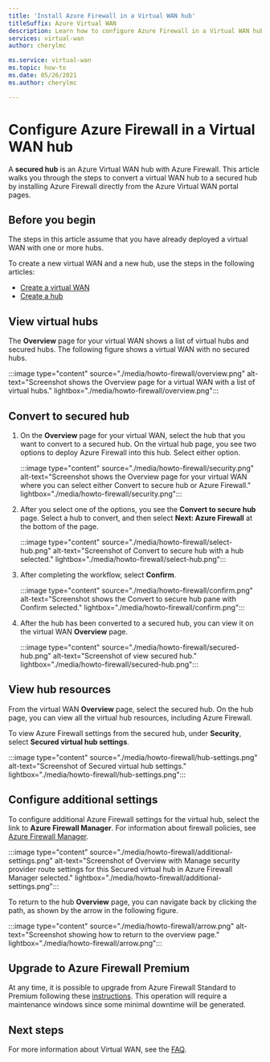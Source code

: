 ```yaml
---
title: 'Install Azure Firewall in a Virtual WAN hub'
titleSuffix: Azure Virtual WAN
description: Learn how to configure Azure Firewall in a Virtual WAN hub.
services: virtual-wan
author: cherylmc

ms.service: virtual-wan
ms.topic: how-to
ms.date: 05/26/2021
ms.author: cherylmc

---
```

# Configure Azure Firewall in a Virtual WAN hub

A **secured hub** is an Azure Virtual WAN hub with Azure Firewall. This article walks you through the steps to convert a virtual WAN hub to a secured hub by installing Azure Firewall directly from the Azure Virtual WAN portal pages.

## Before you begin

The steps in this article assume that you have already deployed a virtual WAN with one or more hubs.

To create a new virtual WAN and a new hub, use the steps in the following articles:

* [Create a virtual WAN](virtual-wan-site-to-site-portal.md#openvwan)
* [Create a hub](virtual-wan-site-to-site-portal.md#hub)

## View virtual hubs

The **Overview** page for your virtual WAN shows a list of virtual hubs and secured hubs. The following figure shows a virtual WAN with no secured hubs.

:::image type="content" source="./media/howto-firewall/overview.png" alt-text="Screenshot shows the Overview page for a virtual WAN with a list of virtual hubs." lightbox="./media/howto-firewall/overview.png":::

## Convert to secured hub

1. On the **Overview** page for your virtual WAN, select the hub that you want to convert to a secured hub. On the virtual hub page, you see two options to deploy Azure Firewall into this hub. Select either option.

   :::image type="content" source="./media/howto-firewall/security.png" alt-text="Screenshot shows the Overview page for your virtual WAN where you can select either Convert to secure hub or Azure Firewall." lightbox="./media/howto-firewall/security.png":::

1. After you select one of the options, you see the **Convert to secure hub** page. Select a hub to convert, and then select **Next: Azure Firewall** at the bottom of the page.

   :::image type="content" source="./media/howto-firewall/select-hub.png" alt-text="Screenshot of Convert to secure hub with a hub selected." lightbox="./media/howto-firewall/select-hub.png":::
1. After completing the workflow, select **Confirm**.

   :::image type="content" source="./media/howto-firewall/confirm.png" alt-text="Screenshot shows the Convert to secure hub pane with Confirm selected." lightbox="./media/howto-firewall/confirm.png":::
1. After the hub has been converted to a secured hub, you can view it on the virtual WAN **Overview** page.

   :::image type="content" source="./media/howto-firewall/secured-hub.png" alt-text="Screenshot of view secured hub." lightbox="./media/howto-firewall/secured-hub.png":::

## View hub resources

From the virtual WAN **Overview** page, select the secured hub. On the hub page, you can view all the virtual hub resources, including Azure Firewall.

To view Azure Firewall settings from the secured hub, under **Security**, select **Secured virtual hub settings**.

:::image type="content" source="./media/howto-firewall/hub-settings.png" alt-text="Screenshot of Secured virtual hub settings." lightbox="./media/howto-firewall/hub-settings.png":::

## Configure additional settings

To configure additional Azure Firewall settings for the virtual hub, select the link to **Azure Firewall Manager**. For information about firewall policies, see [Azure Firewall Manager](../firewall-manager/secure-cloud-network.md#create-a-firewall-policy-and-secure-your-hub).

:::image type="content" source="./media/howto-firewall/additional-settings.png" alt-text="Screenshot of Overview with Manage security provider route settings for this Secured virtual hub in Azure Firewall Manager selected." lightbox="./media/howto-firewall/additional-settings.png":::

To return to the hub **Overview** page, you can navigate back by clicking the path, as shown by the arrow in the following figure.

:::image type="content" source="./media/howto-firewall/arrow.png" alt-text="Screenshot showing how to return to the overview page." lightbox="./media/howto-firewall/arrow.png":::

## Upgrade to Azure Firewall Premium
At any time, it is possible to upgrade from Azure Firewall Standard to Premium following these [instructions](../firewall/premium-migrate.md#migrate-a-secure-hub-firewall). This operation will require a maintenance windows since some minimal downtime will be generated. 

## Next steps

For more information about Virtual WAN, see the [FAQ](virtual-wan-faq.md).